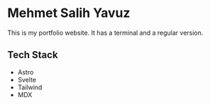 # Mehmet Salih Yavuz

This is my portfolio website. It has a terminal and a regular version.

## Tech Stack

- Astro
- Svelte
- Tailwind
- MDX

